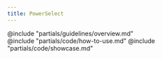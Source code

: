 ```yaml
---
title: PowerSelect
---
```


<section id="section-guidelines" data-markdown="1">
  @include "partials/guidelines/overview.md"
</section>

<section id="section-code" data-markdown="1">
  @include "partials/code/how-to-use.md"
  @include "partials/code/showcase.md"
</section>

